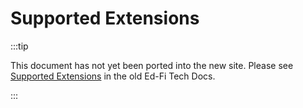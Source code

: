# Supported Extensions

:::tip

This document has not yet been ported into the new site. Please see [Supported
Extensions](https://edfi.atlassian.net/wiki/spaces/EFDS5/pages/26707429/Supported+Extensions)
in the old Ed-Fi Tech Docs.

:::
